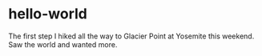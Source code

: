 # hello-world
The first step
I hiked all the way to Glacier Point at Yosemite this weekend. Saw the world and wanted more. 
